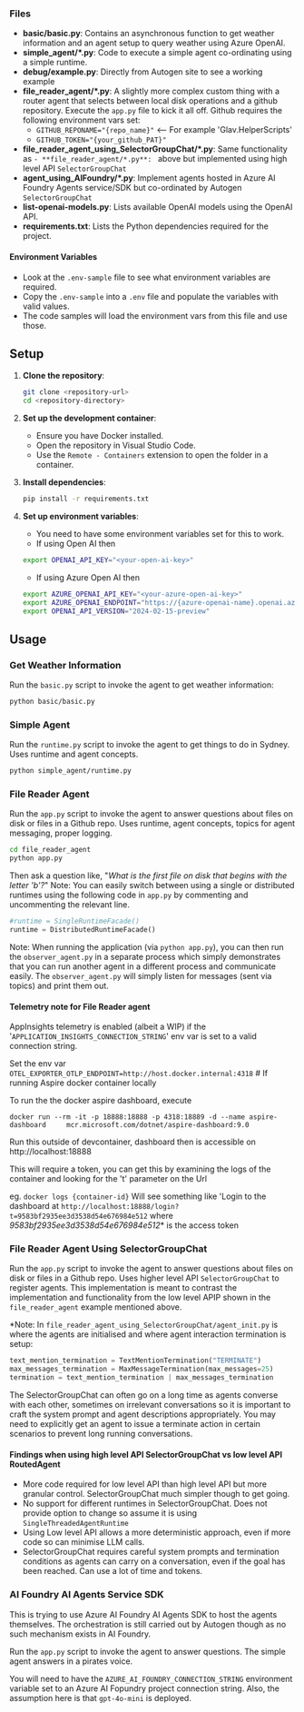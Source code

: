 
### Files

- **basic/basic.py**: Contains an asynchronous function to get weather information and an agent setup to query weather using Azure OpenAI.
- **simple_agent/*.py**: Code to execute a simple agent co-ordinating using a simple runtime.
- **debug/example.py**: Directly from Autogen site to see a working example
- **file_reader_agent/*.py**: A slightly more complex custom thing with a router agent that selects between local disk operations and a github repository. Execute the `app.py` file to kick it all off. Github requires the following environment vars set:
  - `GITHUB_REPONAME="{repo_name}"`  <-- For example 'Glav.HelperScripts'
  - `GITHUB_TOKEN="{your_github_PAT}"`
- **file_reader_agent_using_SelectorGroupChat/*.py**: Same functionality as `- **file_reader_agent/*.py**: ` above but implemented using high level API `SelectorGroupChat`
- **agent_using_AIFoundry/*.py**: Implement agents hosted in Azure AI Foundry Agents service/SDK but co-ordinated by Autogen `SelectorGroupChat`
- **list-openai-models.py**: Lists available OpenAI models using the OpenAI API.
- **requirements.txt**: Lists the Python dependencies required for the project.

#### Environment Variables
- Look at the `.env-sample` file to see what environment variables are required.
- Copy the `.env-sample` into a `.env` file and populate the variables with valid values.
- The code samples will load the environment vars from this file and use those.

## Setup

1. **Clone the repository**:
    ```sh
    git clone <repository-url>
    cd <repository-directory>
    ```

2. **Set up the development container**:
    - Ensure you have Docker installed.
    - Open the repository in Visual Studio Code.
    - Use the `Remote - Containers` extension to open the folder in a container.

3. **Install dependencies**:
    ```sh
    pip install -r requirements.txt
    ```

4. **Set up environment variables**:
    - You need to have some environment variables set for this to work.
    - If using Open AI then
    ```sh
    export OPENAI_API_KEY="<your-open-ai-key>"
    ```
    - If using Azure Open AI then
    ```sh
    export AZURE_OPENAI_API_KEY="<your-azure-open-ai-key>"
    export AZURE_OPENAI_ENDPOINT="https://{azure-openai-name}.openai.azure.com"
    export OPENAI_API_VERSION="2024-02-15-preview"
    ```

## Usage

### Get Weather Information

Run the `basic.py` script to invoke the agent to get weather information:

```sh
python basic/basic.py
```

### Simple Agent
Run the `runtime.py` script to invoke the agent to get things to do in Sydney.
Uses runtime and agent concepts.

```sh
python simple_agent/runtime.py
```

### File Reader Agent
Run the `app.py` script to invoke the agent to answer questions about files on disk or files in a Github repo.
Uses runtime, agent concepts, topics for agent messaging, proper logging.

```sh
cd file_reader_agent
python app.py
```
Then ask a question like, "*What is the first file on disk that begins with the letter 'b'?*"
Note: You can easily switch between using a single or distributed runtimes using the following code in `app.py` by commenting and uncommenting the relevant line.
```python
#runtime = SingleRuntimeFacade()
runtime = DistributedRuntimeFacade()
```
Note: When running the application (via `python app.py`), you can then run the `observer_agent.py` in a separate process which simply demonstrates that you can run another agent in a different process and communicate easily.
The `observer_agent.py` will simply listen for messages (sent via topics) and print them out.

#### Telemetry note for File Reader agent
AppInsights telemetry is enabled (albeit a WIP) if the '```APPLICATION_INSIGHTS_CONNECTION_STRING```' env var is set to a valid connection string.

Set the env var  ```OTEL_EXPORTER_OTLP_ENDPOINT=http://host.docker.internal:4318```  # If running Aspire docker container locally

To run the the docker aspire dashboard, execute
```
docker run --rm -it -p 18888:18888 -p 4318:18889 -d --name aspire-dashboard     mcr.microsoft.com/dotnet/aspire-dashboard:9.0
```
Run this outside of devcontainer, dashboard then is accessible on http://localhost:18888

This will require a token, you can get this by examining the logs of the container and looking for the 't' parameter on the Url

eg. ```docker logs {container-id}```
Will see something like 'Login to the dashboard at ```http://localhost:18888/login?t=9583bf2935ee3d3538d54e676984e512``` where *9583bf2935ee3d3538d54e676984e512** is the access token


### File Reader Agent Using SelectorGroupChat
Run the `app.py` script to invoke the agent to answer questions about files on disk or files in a Github repo.
Uses higher level API `SelectorGroupChat` to register agents. This implementation is meant to contrast the implementation and functionality from the low level APIP shown in the `file_reader_agent` example mentioned above.

*Note: In `file_reader_agent_using_SelectorGroupChat/agent_init.py` is where the agents are initialised and where agent interaction termination is setup:
```python
text_mention_termination = TextMentionTermination("TERMINATE")
max_messages_termination = MaxMessageTermination(max_messages=25)
termination = text_mention_termination | max_messages_termination
```
The SelectorGroupChat can often go on a long time as agents converse with each other, sometimes on irrelevant conversations so it is important to craft the system prompt and agent descriptions appropriately. You may need to explicitly get an agent to issue a terminate action in certain scenarios to prevent long running conversations.

#### Findings when using high level API SelectorGroupChat vs low level API RoutedAgent
- More code required for low level API than high level API but more granular control. SelectorGroupChat much simpler though to get going.
- No support for different runtimes in SelectorGroupChat. Does not provide option to change so assume it is using `SingleThreadedAgentRuntime`
- Using Low level API allows a more deterministic approach, even if more code so can minimise LLM calls.
- SelectorGroupChat requires careful system prompts and termination conditions as agents can carry on a conversation, even if the goal has been reached. Can use a lot of time and tokens.

### AI Foundry AI Agents Service SDK
This is trying to use Azure AI Foundry AI Agents SDK to host the agents themselves. The orchestration is still carried out by Autogen though as no such mechanism exists in AI Foundry.

Run the `app.py` script to invoke the agent to answer questions. The simple agent answers in a pirates voice.

You will need to have the `AZURE_AI_FOUNDRY_CONNECTION_STRING` environment variable set to an Azure AI Fopundry project connection string. Also, the assumption here is that `gpt-4o-mini` is deployed.



